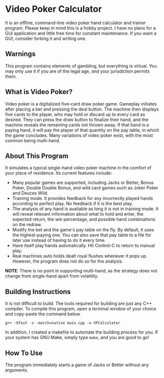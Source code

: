 # Video Poker Calculator
It is an offline, command-line video poker hand calculator and trainer program. Please keep in mind this is a hobby project. I have no plans for a GUI application and little free time for constant maintenance. If you want a GUI, consider forking it and writing one.

## Warnings
This program contains elements of gambling, but everything is virtual. You may only use it if you are of the legal age, and your jurisdiction permits them. 

## What is Video Poker?
Video poker is a digitalized five-card draw poker game. Gameplay initiates after placing a bet and pressing the deal button. The machine then displays five cards to the player, who may hold or discard up to every card as desired. They can press the draw button to finalize their hand, and the machine reveals the remaining cards not thrown away. If that hand is a paying hand, it will pay the player of that quantity on the pay table, in which the game concludes. Many variations of video poker exist, with the most common being multi-hand.

## About This Program
It simulates a typical single-hand video poker machine in the comfort of your place of residence. Its current features include:

* Many popular games are supported, including Jacks or Better, Bonus Poker, Double Double Bonus, and wild card games such as Joker Poker and Deuces Wild.
* Training mode. It provides feedback for any incorrectly played hands according to perfect play. No feedback if it is the best play.
* The analysis of any hand is available as long it is not in training mode. It will reveal relevant information about what to hold and enter, the expected return, the win percentage, and possible hand combinations on the redraw.
* Modify the bet and the game's pay table on the fly. By default, it uses the highest-paying one. You can also save that pay table to a file for later use instead of having to do it every time.
* Have itself play hands automatically. Hit Control-C to return to manual play.
* Real machines auto holds dealt royal flushes whenever it pops up. However, the program does not do so for the analysis.

**NOTE**: There is no point in supporting multi-hand, as the strategy does not change from single-hand apart from volatility.

## Building Instructions
It is not difficult to build. The tools required for building are just any C++ compiler. To compile this program, open a terminal window of your choice and copy-paste the command below.
```
g++ -Ofast -s -march=native main.cpp -o VPCalculator
```
In addition, I created a makefile to automate the building process for you. If your system has GNU Make, simply type ```make```, and you are good to go!

## How To Use
The program immediately starts a game of Jacks or Better without any arguments.
